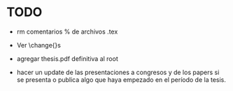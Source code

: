 # TODO

* rm comentarios % de archivos .tex

* Ver \change{}s

* agregar thesis.pdf definitiva al root

* hacer un update de las presentaciones a congresos y de los papers si se presenta 
o publica algo que haya empezado en el período de la tesis.
